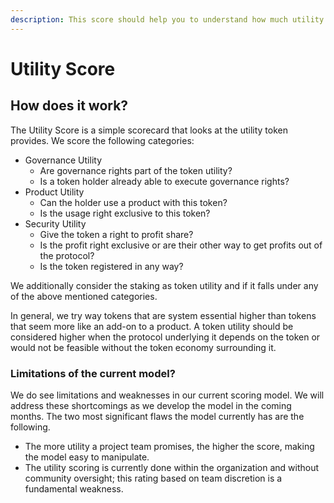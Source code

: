 ```yaml
---
description: This score should help you to understand how much utility a token provides
---
```


# Utility Score

## How does it work?&#x20;

The Utility Score is a simple scorecard that looks at the utility token provides. We score the following categories:

* Governance Utility&#x20;
  * Are governance rights part of the token utility?
  * Is a token holder already able to execute governance rights?   &#x20;
* Product Utility&#x20;
  * Can the holder use a product with this token?&#x20;
  * Is the usage right exclusive to this token?&#x20;
* Security Utility &#x20;
  * Give the token a right to profit share?&#x20;
  * Is the profit right exclusive or are their other way to get profits out of the protocol?&#x20;
  * Is the token registered in any way? &#x20;

We additionally consider the staking as token utility and if it falls under any of the above mentioned categories.

In general, we try way tokens that are system essential higher than tokens that seem more like an add-on to a product. A token utility should be considered higher when the protocol underlying it depends on the token or would not be feasible without the token economy surrounding it.

### Limitations of the current model?&#x20;

We do see limitations and weaknesses in our current scoring model. We will address these shortcomings as we develop the model in the coming months. The two most significant flaws the model currently has are the following.&#x20;

* The more utility a project team promises, the higher the score, making the model easy to manipulate.  &#x20;
* The utility scoring is currently done within the organization and without community oversight; this rating based on team discretion is a fundamental weakness.&#x20;
